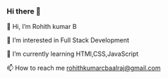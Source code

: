 ### Hi there 👋
👋 Hi, I’m Rohith kumar B

👀 I’m interested in Full Stack Development

🌱 I’m currently learning HTMl,CSS,JavaScript

📫 How to reach me rohithkumarcbaalraj@gmail.com
